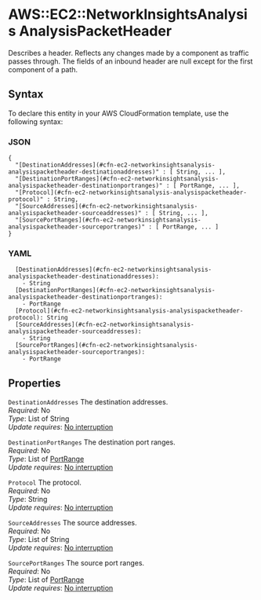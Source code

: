 # AWS::EC2::NetworkInsightsAnalysis AnalysisPacketHeader<a name="aws-properties-ec2-networkinsightsanalysis-analysispacketheader"></a>

Describes a header\. Reflects any changes made by a component as traffic passes through\. The fields of an inbound header are null except for the first component of a path\.

## Syntax<a name="aws-properties-ec2-networkinsightsanalysis-analysispacketheader-syntax"></a>

To declare this entity in your AWS CloudFormation template, use the following syntax:

### JSON<a name="aws-properties-ec2-networkinsightsanalysis-analysispacketheader-syntax.json"></a>

```
{
  "[DestinationAddresses](#cfn-ec2-networkinsightsanalysis-analysispacketheader-destinationaddresses)" : [ String, ... ],
  "[DestinationPortRanges](#cfn-ec2-networkinsightsanalysis-analysispacketheader-destinationportranges)" : [ PortRange, ... ],
  "[Protocol](#cfn-ec2-networkinsightsanalysis-analysispacketheader-protocol)" : String,
  "[SourceAddresses](#cfn-ec2-networkinsightsanalysis-analysispacketheader-sourceaddresses)" : [ String, ... ],
  "[SourcePortRanges](#cfn-ec2-networkinsightsanalysis-analysispacketheader-sourceportranges)" : [ PortRange, ... ]
}
```

### YAML<a name="aws-properties-ec2-networkinsightsanalysis-analysispacketheader-syntax.yaml"></a>

```
  [DestinationAddresses](#cfn-ec2-networkinsightsanalysis-analysispacketheader-destinationaddresses): 
    - String
  [DestinationPortRanges](#cfn-ec2-networkinsightsanalysis-analysispacketheader-destinationportranges): 
    - PortRange
  [Protocol](#cfn-ec2-networkinsightsanalysis-analysispacketheader-protocol): String
  [SourceAddresses](#cfn-ec2-networkinsightsanalysis-analysispacketheader-sourceaddresses): 
    - String
  [SourcePortRanges](#cfn-ec2-networkinsightsanalysis-analysispacketheader-sourceportranges): 
    - PortRange
```

## Properties<a name="aws-properties-ec2-networkinsightsanalysis-analysispacketheader-properties"></a>

`DestinationAddresses`  <a name="cfn-ec2-networkinsightsanalysis-analysispacketheader-destinationaddresses"></a>
The destination addresses\.  
*Required*: No  
*Type*: List of String  
*Update requires*: [No interruption](https://docs.aws.amazon.com/AWSCloudFormation/latest/UserGuide/using-cfn-updating-stacks-update-behaviors.html#update-no-interrupt)

`DestinationPortRanges`  <a name="cfn-ec2-networkinsightsanalysis-analysispacketheader-destinationportranges"></a>
The destination port ranges\.  
*Required*: No  
*Type*: List of [PortRange](aws-properties-ec2-networkinsightsanalysis-portrange.md)  
*Update requires*: [No interruption](https://docs.aws.amazon.com/AWSCloudFormation/latest/UserGuide/using-cfn-updating-stacks-update-behaviors.html#update-no-interrupt)

`Protocol`  <a name="cfn-ec2-networkinsightsanalysis-analysispacketheader-protocol"></a>
The protocol\.  
*Required*: No  
*Type*: String  
*Update requires*: [No interruption](https://docs.aws.amazon.com/AWSCloudFormation/latest/UserGuide/using-cfn-updating-stacks-update-behaviors.html#update-no-interrupt)

`SourceAddresses`  <a name="cfn-ec2-networkinsightsanalysis-analysispacketheader-sourceaddresses"></a>
The source addresses\.  
*Required*: No  
*Type*: List of String  
*Update requires*: [No interruption](https://docs.aws.amazon.com/AWSCloudFormation/latest/UserGuide/using-cfn-updating-stacks-update-behaviors.html#update-no-interrupt)

`SourcePortRanges`  <a name="cfn-ec2-networkinsightsanalysis-analysispacketheader-sourceportranges"></a>
The source port ranges\.  
*Required*: No  
*Type*: List of [PortRange](aws-properties-ec2-networkinsightsanalysis-portrange.md)  
*Update requires*: [No interruption](https://docs.aws.amazon.com/AWSCloudFormation/latest/UserGuide/using-cfn-updating-stacks-update-behaviors.html#update-no-interrupt)